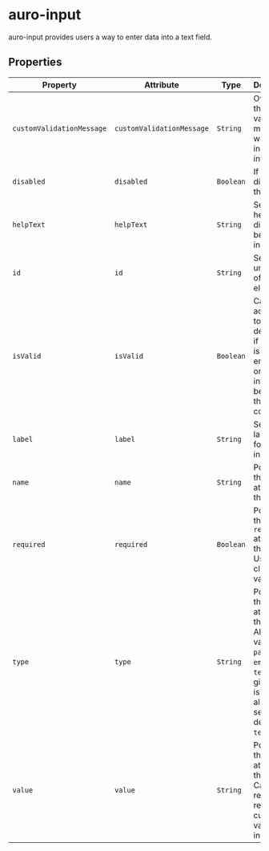 # auro-input

auro-input provides users a way to enter data into a text field.

## Properties

| Property                  | Attribute                 | Type      | Description                                      |
|---------------------------|---------------------------|-----------|--------------------------------------------------|
| `customValidationMessage` | `customValidationMessage` | `String`  | Overrides the browser validation message when the input is invalid. |
| `disabled`                | `disabled`                | `Boolean` | If set, disables the input.                      |
| `helpText`                | `helpText`                | `String`  | Sets the help text displayed below the input.    |
| `id`                      | `id`                      | `String`  | Sets the unique ID of the element.               |
| `isValid`                 | `isValid`                 | `Boolean` | Can be accessed to determine if the input is in an error state or not. Not intended to be set by the consumer. |
| `label`                   | `label`                   | `String`  | Sets the label text for the input.               |
| `name`                    | `name`                    | `String`  | Populates the `name` attribute on the input.     |
| `required`                | `required`                | `Boolean` | Populates the `required` attribute on the input. Used for client-side validation. |
| `type`                    | `type`                    | `String`  | Populates the `type` attribute on the input. Allowed values are `password`, `email` or `text`. If given value is not allowed or set, defaults to `text`. |
| `value`                   | `value`                   | `String`  | Populates the `value` attribute on the input. Can also be read to retrieve the current value of the input. |
